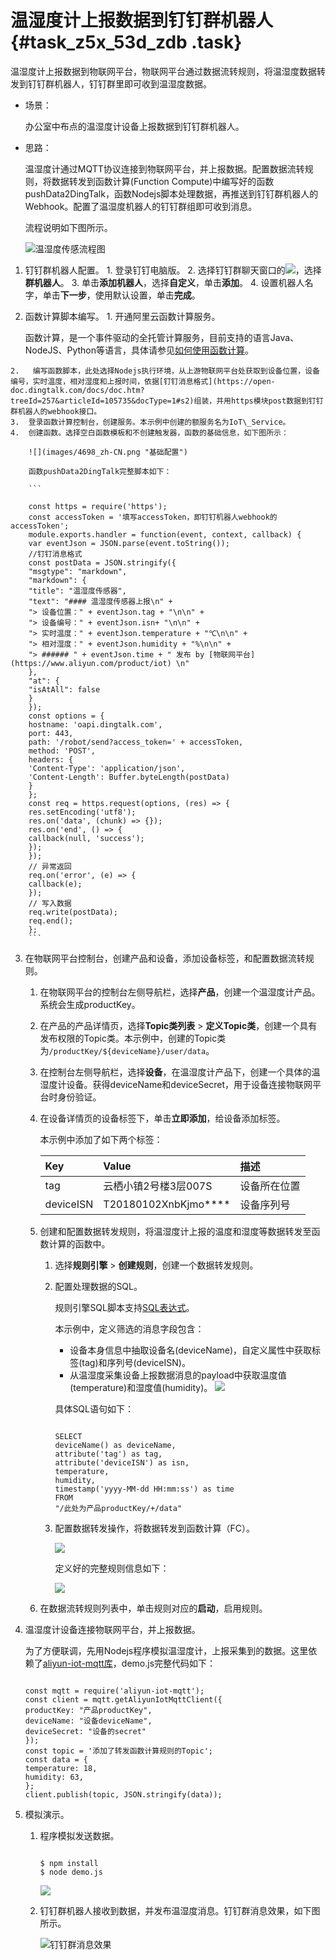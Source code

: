 # 温湿度计上报数据到钉钉群机器人 {#task_z5x_53d_zdb .task}

温湿度计上报数据到物联网平台，物联网平台通过数据流转规则，将温湿度数据转发到钉钉群机器人，钉钉群里即可收到温湿度数据。

-   场景：

    办公室中布点的温湿度计设备上报数据到钉钉群机器人。

-   思路：

    温湿度计通过MQTT协议连接到物联网平台，并上报数据。配置数据流转规则，将数据转发到函数计算\(Function Compute\)中编写好的函数pushData2DingTalk，函数Nodejs脚本处理数据，再推送到钉钉群机器人的Webhook。配置了温湿度机器人的钉钉群组即可收到消息。

    流程说明如下图所示。

     ![](images/4658_zh-CN.png "温湿度传感流程图") 


1.   钉钉群机器人配置。 
    1.   登录钉钉电脑版。 
    2.   选择钉钉群聊天窗口的![](http://static-aliyun-doc.oss-cn-hangzhou.aliyuncs.com/assets/img/7645/15553975004682_zh-CN.png)，选择**群机器人**。 
    3.   单击**添加机器人**，选择**自定义**，单击**添加**。 
    4.   设置机器人名字，单击**下一步**，使用默认设置，单击**完成**。 
2.   函数计算脚本编写。 
    1.   开通阿里云函数计算服务。 

        函数计算，是一个事件驱动的全托管计算服务，目前支持的语言Java、NodeJS、Python等语言，具体请参见[如何使用函数计算](https://help.aliyun.com/document_detail/51733.html)。

    2.   编写函数脚本，此处选择Nodejs执行环境，从上游物联网平台处获取到设备位置，设备编号，实时温度，相对湿度和上报时间，依据[钉钉消息格式](https://open-doc.dingtalk.com/docs/doc.htm?treeId=257&articleId=105735&docType=1#s2)组装，并用https模块post数据到钉钉群机器人的webhook接口。 
    3.  登录函数计算控制台，创建服务。本示例中创建的额服务名为IoT\_Service。 
    4.  创建函数。选择空白函数模板和不创建触发器，函数的基础信息，如下图所示： 

        ![](images/4698_zh-CN.png "基础配置")

        函数pushData2DingTalk完整脚本如下：

        ```
        
        const https = require('https');
        const accessToken = '填写accessToken，即钉钉机器人webhook的accessToken';
        module.exports.handler = function(event, context, callback) {
        var eventJson = JSON.parse(event.toString());
        //钉钉消息格式
        const postData = JSON.stringify({
        "msgtype": "markdown",
        "markdown": {
        "title": "温湿度传感器",
        "text": "#### 温湿度传感器上报\n" +
        "> 设备位置：" + eventJson.tag + "\n\n" +
        "> 设备编号：" + eventJson.isn+ "\n\n" +
        "> 实时温度：" + eventJson.temperature + "℃\n\n" +
        "> 相对湿度：" + eventJson.humidity + "%\n\n" +
        "> ###### " + eventJson.time + " 发布 by [物联网平台](https://www.aliyun.com/product/iot) \n"
        },
        "at": {
        "isAtAll": false
        }
        });
        const options = {
        hostname: 'oapi.dingtalk.com',
        port: 443,
        path: '/robot/send?access_token=' + accessToken,
        method: 'POST',
        headers: {
        'Content-Type': 'application/json',
        'Content-Length': Buffer.byteLength(postData)
        }
        };
        const req = https.request(options, (res) => {
        res.setEncoding('utf8');
        res.on('data', (chunk) => {});
        res.on('end', () => {
        callback(null, 'success');
        });
        });
        // 异常返回
        req.on('error', (e) => {
        callback(e);
        });
        // 写入数据
        req.write(postData);
        req.end();
        };
        ```

3.  在物联网平台控制台，创建产品和设备，添加设备标签，和配置数据流转规则。 
    1.  在物联网平台的控制台左侧导航栏，选择**产品**，创建一个温湿度计产品。系统会生成productKey。 
    2.  在产品的产品详情页，选择**Topic类列表** \> **定义Topic类**，创建一个具有发布权限的Topic类。本示例中，创建的Topic类为`/productKey/${deviceName}/user/data`。 
    3.  在控制台左侧导航栏，选择**设备**，在温湿度计产品下，创建一个具体的温湿度计设备。获得deviceName和deviceSecret，用于设备连接物联网平台时身份验证。 
    4.  在设备详情页的设备标签下，单击**立即添加**，给设备添加标签。 

        本示例中添加了如下两个标签：

        |Key|Value|描述|
        |:--|:----|:-|
        |tag|云栖小镇2号楼3层007S|设备所在位置|
        |deviceISN|T20180102XnbKjmo\*\*\*\*|设备序列号|

    5.  创建和配置数据转发规则，将温湿度计上报的温度和湿度等数据转发至函数计算的函数中。 
        1.  选择**规则引擎** \> **创建规则**，创建一个数据转发规则。
        2.  配置处理数据的SQL。

            规则引擎SQL脚本支持[SQL表达式](../../../../intl.zh-CN/用户指南/规则引擎/数据流转/SQL表达式.md#)。

            本示例中，定义筛选的消息字段包含：

            -   设备本身信息中抽取设备名\(deviceName\)，自定义属性中获取标签\(tag\)和序列号\(deviceISN\)。
            -   从温湿度采集设备上报数据消息的payload中获取温度值\(temperature\)和湿度值\(humidity\)。
            ![](http://static-aliyun-doc.oss-cn-hangzhou.aliyuncs.com/assets/img/7645/15553975004798_zh-CN.png)

            具体SQL语句如下：

            ```
            
            SELECT
            deviceName() as deviceName,
            attribute('tag') as tag,
            attribute('deviceISN') as isn,
            temperature,
            humidity,
            timestamp('yyyy-MM-dd HH:mm:ss') as time
            FROM
            "/此处为产品productKey/+/data"
            ```

        3.  配置数据转发操作，将数据转发到函数计算（FC）。

            ![](http://static-aliyun-doc.oss-cn-hangzhou.aliyuncs.com/assets/img/7645/15553975004799_zh-CN.png)

            定义好的完整规则信息如下：

            ![](http://static-aliyun-doc.oss-cn-hangzhou.aliyuncs.com/assets/img/7645/15553975004805_zh-CN.png)

    6.  在数据流转规则列表中，单击规则对应的**启动**，启用规则。 
4.  温湿度计设备连接物联网平台，并上报数据。 

    为了方便联调，先用Nodejs程序模拟温湿度计，上报采集到的数据。这里依赖了[aliyun-iot-mqtt库](https://npmjs.org/package/aliyun-iot-mqtt)，demo.js完整代码如下：

    ```
    
    const mqtt = require('aliyun-iot-mqtt');
    const client = mqtt.getAliyunIotMqttClient({
    productKey: "产品productKey",
    deviceName: "设备deviceName",
    deviceSecret: "设备的secret"
    });
    const topic = '添加了转发函数计算规则的Topic';
    const data = {
    temperature: 18,
    humidity: 63,
    };
    client.publish(topic, JSON.stringify(data));
    ```

5.  模拟演示。 
    1.  程序模拟发送数据。 

        ```
        
        $ npm install
        $ node demo.js
        ```

        ![](http://static-aliyun-doc.oss-cn-hangzhou.aliyuncs.com/assets/img/7645/15553975004806_zh-CN.png)

    2.  钉钉群机器人接收到数据，并发布温湿度消息。钉钉群消息效果，如下图所示。 

        ![](images/4809_zh-CN.png "钉钉群消息效果")


